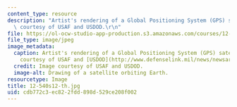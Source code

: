 ```yaml
---
content_type: resource
description: "Artist's rendering of a Global Positioning System (GPS) satellite. Image\
  \ courtesy of USAF and USDOD.\r\n"
file: https://ol-ocw-studio-app-production.s3.amazonaws.com/courses/12-540-principles-of-the-global-positioning-system-spring-2012/cdb772c3ec822fdd898d529ce208f002_12-540s12-th.jpg
file_type: image/jpeg
image_metadata:
  caption: Artist's rendering of a Global Positioning System (GPS) satellite. (Image
    courtesy of USAF and [USDOD](http://www.defenselink.mil/news/newsarticle.aspx?id=42805).)
  credit: Image courtesy of USAF and USDOD.
  image-alt: Drawing of a satellite orbiting Earth.
resourcetype: Image
title: 12-540s12-th.jpg
uid: cdb772c3-ec82-2fdd-898d-529ce208f002
---
```

